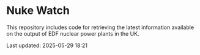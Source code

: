 # Nuke Watch

This repository includes code for retrieving the latest information available on the output of EDF nuclear power plants in the UK.

Last updated: 2025-05-29 18:21